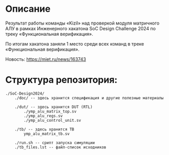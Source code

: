 # Описание

Результат работы команды «Kizil» над проверкой модуля матричного АЛУ в рамках Инженерного хакатона SoC Design Challenge 2024 по треку «Функциональная верификация».

По итогам хакатона заняли 1 место среди всех команд в треке «Функциональная верификация».

Новость: https://miet.ru/news/163743

# Структура репозитория:

    ./SoC-Design2024/
        ./doc/ -- здесь хранится спецификация и другие полезные материалы
        
        ./dut/ -- здесь хранится DUT (RTL)
            ./ymp_alu_matrix_top.sv
            ./ymp_alu_regs.sv
            ./ymp_alu_control_unit.sv
            
        ./tb/ -- здесь хранится TB
            ymp_alu_matrix_tb.sv
        
        ./run.sh -- срипт запуска симуляции 
        ./tb_files.lst -- файл-список исходников
